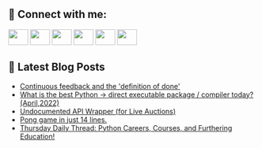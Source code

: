 ## 🔎 Connect with me:
[<img height="32" width="40" src="https://cdn.jsdelivr.net/npm/simple-icons@v5/icons/telegram.svg" />](https://t.me/bullbesh)
[<img height="32" width="40" src="https://cdn.jsdelivr.net/npm/simple-icons@v5/icons/vk.svg" />](https://vk.com/bullbesh)
[<img height="32" width="40" src="https://cdn.jsdelivr.net/npm/simple-icons@v5/icons/twitter.svg" />](https://twitter.com/bullbesh1)
[<img height="32" width="40" src="https://cdn.jsdelivr.net/npm/simple-icons@v5/icons/instagram.svg" />](https://www.instagram.com/bullbesh)
[<img height="32" width="40" src="https://cdn.jsdelivr.net/npm/simple-icons@v5/icons/reddit.svg" />](https://www.reddit.com/user/bullbesh)
[<img height="32" width="40" src="https://cdn.jsdelivr.net/npm/simple-icons@v5/icons/youtube.svg" />](https://www.youtube.com/channel/UCtfjRs6uzgq5mfm8S06WTcg)

## 📕 Latest Blog Posts
<!-- BLOG-POST-LIST:START -->
- [Continuous feedback and the &#39;definition of done&#39;](https://www.reddit.com/r/Python/comments/ty5lnw/continuous_feedback_and_the_definition_of_done/)
- [What is the best Python -&gt; direct executable package / compiler today? &lpar;April,2022&rpar;](https://www.reddit.com/r/Python/comments/ty36vb/what_is_the_best_python_direct_executable_package/)
- [Undocumented API Wrapper &lpar;for Live Auctions&rpar;](https://www.reddit.com/r/Python/comments/ty35xw/undocumented_api_wrapper_for_live_auctions/)
- [Pong game in just 14 lines.](https://www.reddit.com/r/Python/comments/ty15no/pong_game_in_just_14_lines/)
- [Thursday Daily Thread: Python Careers, Courses, and Furthering Education!](https://www.reddit.com/r/Python/comments/txzwcj/thursday_daily_thread_python_careers_courses_and/)
<!-- BLOG-POST-LIST:END -->
